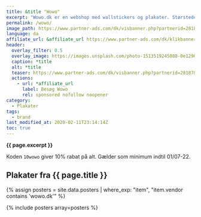 ```yaml
---
title: &title "Wowo"
excerpt: "Wowo.dk er en webshop med wallstickers og plakater. Størstedelen af vores produkter er egne designs og dermed helt unikke og kun kan købes på wowo.dk. Langt de fleste af vores produkter, producerer vi i øvrigt selv."
permalink: /wowo/
image_path: https://www.partner-ads.com/dk/visbanner.php?partnerid=28187&bannerid=90519
language: da
affiliate_url: &affiliate_url https://www.partner-ads.com/dk/klikbanner.php?partnerid=28187&bannerid=90743
header:
  overlay_filter: 0.5
  overlay_image: https://images.unsplash.com/photo-1513519245088-0e12902e5a38?ixid=MXwxMjA3fDB8MHxwaG90by1wYWdlfHx8fGVufDB8fHw%3D&ixlib=rb-1.2.1&auto=format&fit=crop&w=1950&q=80
  caption: *title
  alt: *title
  teaser: https://www.partner-ads.com/dk/visbanner.php?partnerid=28187&bannerid=90519
  actions:
    - url: *affiliate_url
      label: Besøg Wowo
      rel: sponsored nofollow noopener
category:
  - Plakater
tags:
  - brand
last_modified_at: 2020-02-11T23:14:14Z
toc: true
---
```


**{{ page.excerpt }}**

Koden `10wowo` giver 10% rabat på alt. Gælder som minimum indtil 01/07-22.

## Plakater fra {{ page.title }}

{% assign posters = site.data.posters | where_exp: "item", "item.vendor contains 'wowo.dk'" %}

{% include posters array=posters %}
